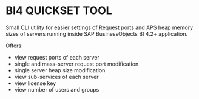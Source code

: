 # BI4 QUICKSET TOOL
Small CLI utility for easier settings of Request ports and APS heap memory sizes of servers running inside SAP BusinessObjects BI 4.2+ application.

Offers:
 - view request ports of each server
 - single and mass-server request port modification
 - single server heap size modification
 - view sub-services of each server
 - view license key
 - view number of users and groups
